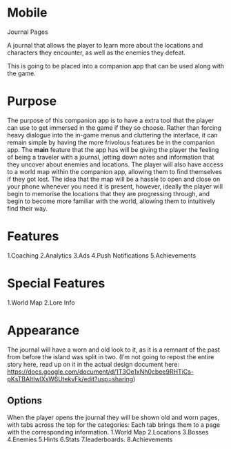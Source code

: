 # Mobile
Journal Pages

A journal that allows the player to learn more about the locations and characters they encounter, as well as the enemies they defeat.

This is going to be placed into a companion app that can be used along with the game.
# Purpose
The purpose of this companion app is to have a extra tool that the player can use to get immersed in the game if they so choose. 
Rather than forcing heavy dialogue into the in-game menus and cluttering the interface, it can remain simple by having the more frivolous features be in the companion app. 
The **main** feature that the app has will be giving the player the feeling of being a traveler with a journal, jotting down notes and information that they uncover about enemies and locations. 
The player will also have access to a world map within the companion app, allowing them to find themselves if they got lost. 
The idea that the map will be a hassle to open and close on your phone whenever you need it is present, however, ideally the player will begin to memorise the locations that they are progressing through, and begin to become more familiar with the world, allowing them to intuitively find their way.

# Features
1.Coaching
2.Analytics
3.Ads
4.Push Notifications 
5.Achievements
 
# Special Features
1.World Map
2.Lore Info


# Appearance
The journal will have a worn and old look to it, as it is a remnant of the past from before the island was split in two. 
(I’m not going to repost the entire story here, read up on it in the actual design document here: https://docs.google.com/document/d/1T3Oe1xNh0cbee9RHTiCs-pKsTBAltIwlXsW6UtekvFk/edit?usp=sharing)

## Options
When the player opens the journal they will be shown old and worn pages, with tabs across the top for the categories: 
Each tab brings them to a page with the corresponding information.
1.World Map
2.Locations
3.Bosses
4.Enemies
5.Hints
6.Stats
7.leaderboards. 
8.Achievements

